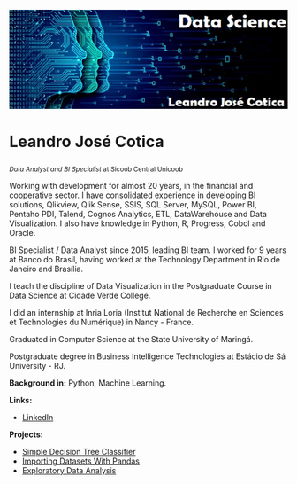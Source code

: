 <p align="left">
  <img src="banner ljc - ds.jpg" >
</p>

# Leandro José Cotica
<sub>*Data Analyst and BI Specialist* at Sicoob Central Unicoob</sub>

Working with development for almost 20 years, in the financial and cooperative sector. I have consolidated experience in developing BI solutions, Qlikview, Qlik Sense, SSIS, SQL Server, MySQL, Power BI, Pentaho PDI, Talend, Cognos Analytics, ETL, DataWarehouse and Data Visualization. I also have knowledge in Python, R, Progress, Cobol and Oracle.

BI Specialist / Data Analyst since 2015, leading BI team. I worked for 9 years at Banco do Brasil, having worked at the Technology Department in Rio de Janeiro and Brasília.

I teach the discipline of Data Visualization in the Postgraduate Course in Data Science at Cidade Verde College.

I did an internship at Inria Loria (Institut National de Recherche en Sciences et Technologies du Numérique) in Nancy - France.

Graduated in Computer Science at the State University of Maringá.

Postgraduate degree in Business Intelligence Technologies at Estácio de Sá University - RJ.


**Background in:** Python, Machine Learning.

**Links:**
* [LinkedIn](https://www.linkedin.com/in/leandro-cotica)

**Projects:**
* [Simple Decision Tree Classifier](https://bit.ly/3sS5iQw)
* [Importing Datasets With Pandas](https://bit.ly/3dMJ0ci)
* [Exploratory Data Analysis](https://bit.ly/3uYwmhs)
